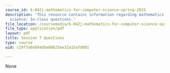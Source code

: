 ```yaml
---
course_id: 6-042j-mathematics-for-computer-science-spring-2015
description: 'This resource contains information regarding mathematics for computer
  science: In-class questions.'
file_location: /coursemedia/6-042j-mathematics-for-computer-science-spring-2015/c29f7a8e894dbe80625ee32a15a7d891_MIT6_042JS15_cp7.pdf
file_type: application/pdf
layout: pdf
title: Session 7 Questions
type: course
uid: c29f7a8e894dbe80625ee32a15a7d891

---
```

None